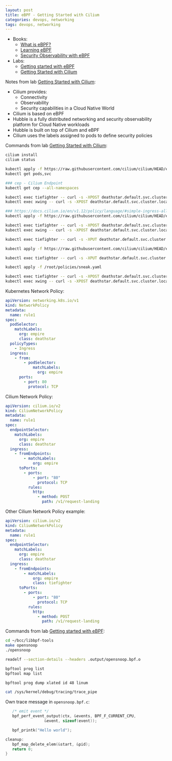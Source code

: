 ```yaml
---
layout: post
title: eBPF - Getting Started with Cilium
categories: devops, networking
tags: devops, networking
---
```


* Books:
  * [What is eBPF?](https://isovalent.com/ebpf/)
  * [Learning eBPF](https://isovalent.com/learning-ebpf/)
  * [Security Observability with eBPF](https://isovalent.com/ebpf-security/)
* Labs:
  * [Getting started with eBPF](https://isovalent.com/labs/getting-started-with-ebpf/)
  * [Getting Started with Cilium](https://isovalent.com/labs/getting-started-with-cilium/)

Notes from lab [Getting Started with Cilium](https://isovalent.com/labs/getting-started-with-cilium/):
* Cilium provides:
  * Connectivity
  * Observability
  * Security capabilities in a Cloud Native World
* Cilium is based on eBPF
* Hubble is a fully distributed networking and security observability platform for Cloud Native workloads
* Hubble is built on top of Cilium and eBPF
* Cilium uses the labels assigned to pods to define security policies

Commands from lab [Getting Started with Cilium](https://isovalent.com/labs/getting-started-with-cilium/):
```bash
cilium install
cilium status

kubectl apply -f https://raw.githubusercontent.com/cilium/cilium/HEAD/examples/minikube/http-sw-app.yaml
kubectl get pods,svc

### cep - Cilium Endpoint
kubectl get cep --all-namespaces

kubectl exec tiefighter -- curl -s -XPOST deathstar.default.svc.cluster.local/v1/request-landing
kubectl exec xwing -- curl -s -XPOST deathstar.default.svc.cluster.local/v1/request-landing

### https://docs.cilium.io/en/v1.12/policy/language/#simple-ingress-allow
kubectl apply -f https://raw.githubusercontent.com/cilium/cilium/HEAD/examples/minikube/sw_l3_l4_policy.yaml

kubectl exec tiefighter -- curl -s -XPOST deathstar.default.svc.cluster.local/v1/request-landing
kubectl exec xwing -- curl -s -XPOST deathstar.default.svc.cluster.local/v1/request-landing

kubectl exec tiefighter -- curl -s -XPUT deathstar.default.svc.cluster.local/v1/exhaust-port

kubectl apply -f https://raw.githubusercontent.com/cilium/cilium/HEAD/examples/minikube/sw_l3_l4_l7_policy.yaml

kubectl exec tiefighter -- curl -s -XPUT deathstar.default.svc.cluster.local/v1/exhaust-port

kubectl apply -f /root/policies/sneak.yaml

kubectl exec tiefighter -- curl -s -XPOST deathstar.default.svc.cluster.local/v1/request-landing
kubectl exec xwing -- curl -s -XPOST deathstar.default.svc.cluster.local/v1/request-landing
```

Kubernetes Network Policy:
```yaml
apiVersion: networking.k8s.io/v1
kind: NetworkPolicy
metadata:
  name: rule1
spec:
  podSelector:
    matchLabels:
      org: empire
      class: deathstar
  policyTypes:
    - Ingress
  ingress:
    - from:
        - podSelector:
            matchLabels:
              org: empire
      ports:
        - port: 80
          protocol: TCP
```

Cilium Network Policy:
```yaml
apiVersion: cilium.io/v2
kind: CiliumNetworkPolicy
metadata:
  name: rule1
spec:
  endpointSelector:
    matchLabels:
      org: empire
      class: deathstar
  ingress:
    - fromEndpoints:
        - matchLabels:
            org: empire
      toPorts:
        - ports:
            - port: "80"
              protocol: TCP
          rules:
            http:
              - method: POST
                path: /v1/request-landing
```

Other Cilium Network Policy example:
```yaml
apiVersion: cilium.io/v2
kind: CiliumNetworkPolicy
metadata:
  name: rule1
spec:
  endpointSelector:
    matchLabels:
      org: empire
      class: deathstar
  ingress:
    - fromEndpoints:
        - matchLabels:
            org: empire
            class: tiefighter
      toPorts:
        - ports:
            - port: "80"
              protocol: TCP
          rules:
            http:
              - method: POST
                path: /v1/request-landing

```

Commands from lab [Getting started with eBPF](https://isovalent.com/labs/getting-started-with-ebpf/):
```bash
cd ~/bcc/libbpf-tools
make opensnoop
./opensnoop

readelf --section-details --headers .output/opensnoop.bpf.o

bpftool prog list
bpftool map list

bpftool prog dump xlated id 48 linum

cat /sys/kernel/debug/tracing/trace_pipe
```

Own trace message in ``opensnoop.bpf.c``:
```c
   /* emit event */
   bpf_perf_event_output(ctx, &events, BPF_F_CURRENT_CPU,
                 &event, sizeof(event));

   bpf_printk("Hello world");

cleanup:
   bpf_map_delete_elem(&start, &pid);
   return 0;
}
```